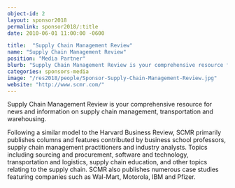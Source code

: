 ```yaml
---
object-id: 2
layout: sponsor2018
permalink: sponsor2018/:title
date: 2010-06-01 11:00:00 -0600

title:  "Supply Chain Management Review"
name: "Supply Chain Management Review"
position: "Media Partner"
blurb: "Supply Chain Management Review is your comprehensive resource for news and information on supply chain management, transportation and warehousing."
categories: sponsors-media
image: "/res2018/people/Sponsor-Supply-Chain-Management-Review.jpg"
website: "http://www.scmr.com/"
---
```


Supply Chain Management Review is your comprehensive resource for news and information on supply chain management, transportation and warehousing.

Following a similar model to the Harvard Business Review, SCMR primarily publishes columns and features contributed by business school professors, supply chain management practitioners and industry analysts. Topics including sourcing and procurement, software and technology, transportation and logistics, supply chain education, and other topics relating to the supply chain. SCMR also publishes numerous case studies featuring companies such as Wal-Mart, Motorola, IBM and Pfizer.

